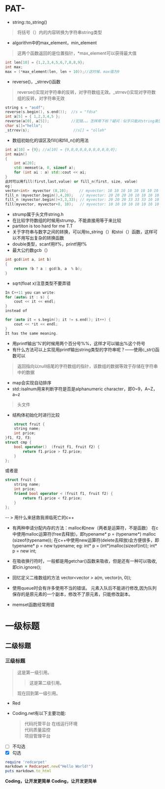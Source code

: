 # PAT-
- string::to_string() 
>将括号（）内的内容转换为字符串string类型
- algorithm中的max_element，min_element
>这两个函数返回的是位置指针，*max_element可以获得最大值
```c++
int len[10] = {1,2,3,4,5,6,7,8,8,9};
int max;
max = (*max_element(len, len + 10));//这时候，max值为9
```
- reverse()，_strrev()函数
> reverse()实现对字符串的反转，对字符数组无效。_strrev()实现对字符数组的反转，对字符串无效
```c++
string s = "asdf";    
reverse(s.begin(), s.end());  //s = "fdsa"
int a[5] = { 1,2,3,4,5 };
reverse(a[0], a[5]);          //犯错。。。怎样用下标？疑问：似乎只能对string类型才可以用reverse
char s[]="hello";
_strrev(s);                    //s[] = "olleh"
```

- 数组初始化的误区及fill()和fill_n()的用法
```c++
int a[10] = {9}; //a[10] = {9,0,0,0,0,0,0,0,0,0,0};
int main()
{
    int a[20];
    std::memset(a, 0, sizeof a);
    for (int ai : a) std::cout << ai;
}
此时可以用fill(first,last,value) or fill_n(first, size, value)
eg：
vector<int>　myvector (8,10);     // myvector: 10 10 10 10 10 10 10 10
fill_n (myvector.begin(),4,20);   // myvector: 20 20 20 20 10 10 10 10
fill_n (myvector.begin()+3,3,33); // myvector: 20 20 20 33 33 33 10 10
fill(myvector, myvector+8, 10);   // myvector: 10 10 10 10 10 10 10 10
```
- strump属于头文件string.h
- 在比较字符数组的时候用strump，不能直接用等于来比较
- partiton is too hard for me T.T
- 关于字符串与数字之间的转换，可以用to_string（）和stoi（）函数，这样可以不用写出复杂的转换函数
- double类型，scanf用lf%，printf用f%
- 最大公约数gcb（）
```c++
int gcd(int a, int b)
{
    return !b ? a : gcd(b, a  % b);
}
```
- sqrt(float x)注意类型不要弄错
```c++
In C++11 you can write:
for (auto& it : s) {
    cout << it << endl;
}
instead of

for (auto it = s.begin(); it != s.end(); it++) {
    cout << *it << endl;
}
It has the same meaning.
```
- 用printf输出‘%’的时候用两个百分号%%，这样才可以输出%这个符号
- 有什么方法可以上实现用printf输出string类型的字符串呢？——使用c_str()函数可以
> 返回指向以null结尾的字符数组的指针，该数组的数据等效于存储在字符串中的数据
- map会实现自动排序
- std::isalnum用来判断字符是否是alphanumeric character，即0~9，A~Z， a~z
>头文件 <cctype>
    
- 结构体初始化时进行比较
    
```c++
    struct fruit {
	string name;
	int price;
}f1, f2, f3;
struct cmp {
	bool operator()  (fruit f1, fruit f2) {
		return f1.price > f2.price;
	}
};
```
    
或者是
```c++
struct fruit {
	string name;
	int price;
	friend bool operator < (fruit f1, fruit f2) {
		return f1.price < f2.price;
	}
};

```
-- > 用什么来拯救我濒临死亡的c++
- 有两种申请分配内存的方法：malloc和new（两者是运算符，不是函数）
在c中使用malloc运算符(free去释放)，即typename* p = (typename*) malloc (sizeof(typename));
在c++中使用new运算符(delete去释放)会方便很多，即typename* p = new typename;
eg:
int* p = (int*)malloc(sizeof(int));
int* p = new int;
- 在吸收换行符时，一般都是用getchar()函数来吸收，但是还有一种可以吸收,即cin.ignore();
- 回忆定义二维数组的方法 vector<vector<int> > a(m, vector<int>(n, 0)); 
- 使用queue时会有许多使用不当的错误。
    元素入队后不能进行修改,因为队列保存的是原元素的一个副本，修改不了原元素，只能修改副本。 
    
 - memset函数经常用错
    
# 一级标题
## 二级标题
### 三级标题

> 这是第一级引用。
>
> > 这是第二级引用。
>
> 现在回到第一级引用。

- Red

*  Coding.net有以下主要功能:
    > 代码托管平台
    > 在线运行环境    
    > 代码质量监控    
    > 项目管理平台
    
- [ ] 不勾选
- [x] 勾选
```ruby
require 'redcarpet'
markdown = Redcarpet.new("Hello World!")
puts markdown.to_html
```
**Coding，让开发更简单**
__Coding，让开发更简单__

